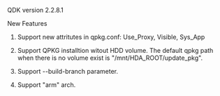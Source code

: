 QDK version 2.2.8.1

New Features

1. Support new attritutes in qpkg.conf: Use_Proxy, Visible, Sys_App

2. Support QPKG installtion witout HDD volume. The default qpkg path when there is no volume exist is "/mnt/HDA_ROOT/update_pkg".

3. Support --build-branch parameter.

4. Support "arm" arch.
